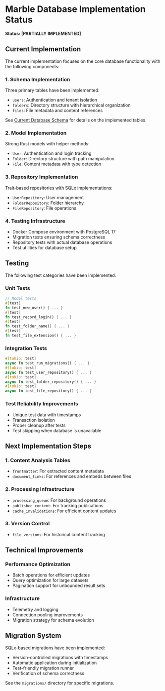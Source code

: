 # Marble Database Implementation Status

**Status: [PARTIALLY IMPLEMENTED]**

## Current Implementation

The current implementation focuses on the core database functionality with the following components:

### 1. Schema Implementation

Three primary tables have been implemented:
- `users`: Authentication and tenant isolation
- `folders`: Directory structure with hierarchical organization
- `files`: File metadata and content references

See [Current Database Schema](../domain/database_schema_current.md) for details on the implemented tables.

### 2. Model Implementation

Strong Rust models with helper methods:
- `User`: Authentication and login tracking
- `Folder`: Directory structure with path manipulation
- `File`: Content metadata with type detection

### 3. Repository Implementation

Trait-based repositories with SQLx implementations:
- `UserRepository`: User management
- `FolderRepository`: Folder hierarchy
- `FileRepository`: File operations

### 4. Testing Infrastructure

- Docker Compose environment with PostgreSQL 17
- Migration tests ensuring schema correctness
- Repository tests with actual database operations
- Test utilities for database setup

## Testing

The following test categories have been implemented:

### Unit Tests
```rust
// Model tests
#[test]
fn test_new_user() { ... }
#[test]
fn test_record_login() { ... }
#[test]
fn test_folder_name() { ... }
#[test]
fn test_file_extension() { ... }
```

### Integration Tests
```rust
#[tokio::test]
async fn test_run_migrations() { ... }
#[tokio::test]
async fn test_user_repository() { ... }
#[tokio::test]
async fn test_folder_repository() { ... }
#[tokio::test]
async fn test_file_repository() { ... }
```

### Test Reliability Improvements
- Unique test data with timestamps
- Transaction isolation
- Proper cleanup after tests
- Test skipping when database is unavailable

## Next Implementation Steps

### 1. Content Analysis Tables
- `frontmatter`: For extracted content metadata
- `document_links`: For references and embeds between files

### 2. Processing Infrastructure
- `processing_queue`: For background operations
- `published_content`: For tracking publications
- `cache_invalidations`: For efficient content updates

### 3. Version Control
- `file_versions`: For historical content tracking

## Technical Improvements

### Performance Optimization
- Batch operations for efficient updates
- Query optimization for large datasets
- Pagination support for unbounded result sets

### Infrastructure
- Telemetry and logging
- Connection pooling improvements
- Migration strategy for schema evolution

## Migration System

SQLx-based migrations have been implemented:
- Version-controlled migrations with timestamps
- Automatic application during initialization
- Test-friendly migration runner
- Verification of schema correctness

See the `migrations/` directory for specific migrations.
